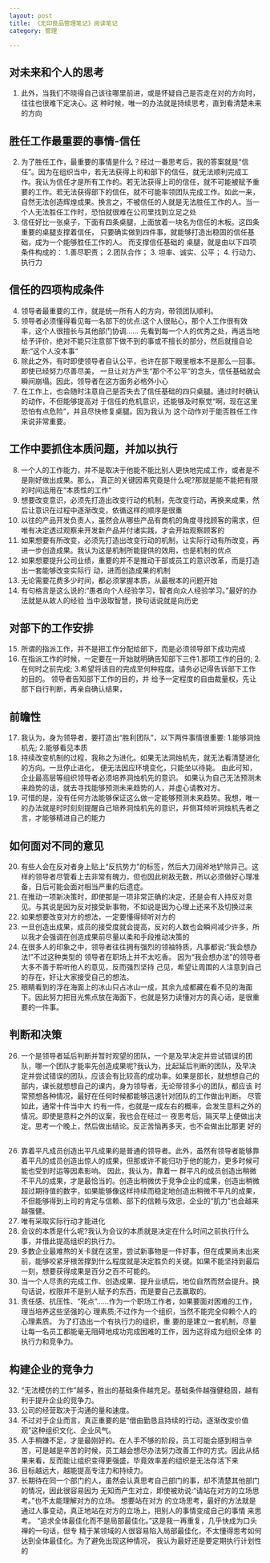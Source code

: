 ```yaml
---
layout: post
title: 《无印良品管理笔记》阅读笔记
category: 管理

---
```


## 对未来和个人的思考
1. 此外，当我们不晓得自己该往哪里前进，或是怀疑自己是否走在对的方向时，往往也很难下定决心。这
种时候，唯一的办法就是持续思考，直到看清楚未来的方向

## 胜任工作最重要的事情-信任

2. 为了胜任工作，最重要的事情是什么？经过一番思考后，我的答案就是“信任”。因为在组织当中，若无法获得上司和部下的信任，就无法顺利完成工作。我认为信任才是所有工作的。若无法获得上司的信任，就不可能被赋予重要的工作。若无法获得部下的信任，就不可能率领团队完成工作。如此一来，自然无法创造辉煌成果。换言之，不被信任的人就是无法胜任工作的人。当一个人无法胜任工作时，恐怕就很难在公司里找到立足之处
3. 信任好比一张桌子，下面有四条桌腿，上面放着一块名为信任的木板。这四条重要的桌腿支撑着信任，
只要确实做到四件事，就能够打造出稳固的信任基础，成为一个能够胜任工作的人。 而支撑信任基础的
桌腿，就是由以下四项条件构成的： 1.善尽职责； 2.团队合作； 3. 坦率、诚实、公平； 4. 行动力、执行力

## 信任的四项构成条件
4. 领导者最重要的工作，就是统一所有人的方向，带领团队顺利。
5. 领导者必须懂得看见每一名部下的优点:这个人很贴心，那个人工作很有效 率，这个人很擅长与其他部门协调...... 先看到每一个人的优秀之处，再适当地给予评价，绝对不能只注意部下做不到的事或不擅长的部分，然后就擅自论断:“这个人没本事“
6. 除此之外，有时即使领导者自认公平，也许在部下眼里根本不是那么一回事。即使已经努力尽善尽美，
 一旦让对方产生“那个不公平”的念头，信任基础就会瞬间崩塌。因此，领导者在这方面务必格外小心
7. 在工作上，也会随时注意自己是否失去了信任基础的四只桌腿。通过时时确认的动作，不但能够提高对
 于信任的危机意识，还能够及时察觉“啊，现在这里恐怕有点危险”，并且尽快修复桌腿。因为我认为
 这个动作对于能否胜任工作来说非常重要。
 
## 工作中要抓住本质问题，并加以执行
8. 一个人的工作能力，并不是取决于他能不能比别人更快地完成工作，或者是不是刚好做出成果。那么，
 真正的关键因素究竟是什么呢?那就是能不能把有限的时间运用在“本质性的工作”
9. 想要改变意识，必须先打造出改变行动的机制，先改变行动，再换来成果，然后让意识在过程中逐渐改变，依循这样的顺序是很重
10. 以往的产品开发负责人，虽然会从哪些产品有商机的角度寻找顾客的需求，但唯有决定透过观察来开发新产品并付诸实践，才会开始观察顾客的
11. 如果想要有所改变，必须先打造出改变行动的机制，让实际行动有所改变，再进一步创造成果。我认为这是机制所能提供的效用，也是机制的优点
12. 如果想要提升公司业绩，重要的并不是推动干部或员工的意识改革，而是打造出一套能够改变实际行
 动，进而创造成果的机制
13. 无论需要花费多少时间，都必须掌握本质，从最根本的问题开始
14. 有句格言是这么说的:“愚者向个人经验学习，智者向众人经验学习。”最好的办法就是从故人的经验
 当中汲取智慧，换句话说就是向历史

## 对部下的工作安排 
15. 所谓的指派工作，并不是把工作分配给部下，而是必须领导部下成功完成
16. 在指派工作的时候，一定要在一开始就明确告知部下三件1.那项工作的目的; 2.在何时之前完成; 3.希望将该目的完成至何种程度。请务必记得告诉部下工作的目的。 领导者告知部下工作的目的，并 给予一定程度的自由裁量权，先让部下自行判断，再亲自确认结果，

## 前瞻性
17. 我认为，身为领导者，要打造出“胜利团队”，以下两件事情很重要: 1.能够洞烛机先; 2.能够看见本质
18. 持续改变机制的过程，我称之为进化。如果无法洞烛机先，就无法看清楚进化的方向。一旦停止进化， 便无法因应环境变化，只能坐以待毙。 由此可知，企业最高层等组织领导者必须培养洞烛机先的意识。 如果认为自己无法预测未来趋势的话，就去寻找能够预测未来趋势的人，并虚心请教对方。
19. 可惜的是，没有任何方法能够保证这么做一定能够预测未来趋势。我想，唯一的办法就是时时刻刻提醒自己培养洞烛机先的意识，并侧耳倾听洞烛机先者之言，才能够精进自己的能力

## 如何面对不同的意见
20. 有些人会在反对者身上贴上“反抗势力”的标签，然后大刀阔斧地铲除异己。这样的领导者尽管看上去非常有魄力，但也因此树敌无数，所以必须做好心理准备，日后可能会面对相当严重的后遗症。
21. 在推动一项新决策时，即使那是一项非常正确的决定，还是会有人持反对意见。与其说是因为反对接受新事物，不如说是因为心理上还来不及切换过来
22. 如果想要改变对方的想法，一定要懂得倾听对方的
23. 一旦创造出成果，成员的接受度就会提高，反对的人数也会瞬间减少许多，所以我才会强调在创造成果前尽量以柔和手段推动决策的
24. 在很多人的印象之中，领导者往往拥有强烈的领袖特质，凡事都说:“我会想办法!”不过这种类型的 领导者在职场上并不太吃香。 因为“我会想办法”的领导者大多不善于聆听他人的意见，反而强烈坚持 己见，希望让周围的人注意到自己的存在，好让大家接受自己的想法。
25. 眼睛看到的浮在海面上的冰山只占冰山一成，其余九成都藏在看不见的海面下。因此努力把目光焦点放在海面下，也就是努力读懂对方的真心话，是很重要的一件事。

## 判断和决策
26. 一个是领导者延后判断并暂时观望的团队，一个是及早决定并尝试错误的团队，哪一个团队才能率先创造成果呢?我认为，比起延后判断的团队，及早决定并尝试错误的团队，应该会有比较高的成功率。如果是部长，就想想自己的部内，课长就想想自己的课内，身为领导者，无论带领多小的团队，都应该 时常预想各种情况，最好在任何时候都能够迅速针对团队的工作做出判断。 尽管如此，通常十件当中大 约有一件，也就是一成左右的概率，会发生意料之外的情况。即使是意料之外的议案，我也会在经过一 夜思考后，隔天早上便做出决定。思考一个晚上，然后做出结论。反正苦恼再多天，也不会做出比那更 好的

##
26. 靠着平凡成员创造出平凡成果的是普通的领导者。此外，虽然有领导者能够靠着平凡的成员创造出惊人的成果，但那或许不能归功于他的能力，更多时候可能也受到时运等因素影响。 因此，我认为，靠着一 群平凡的成员创造出稍微不平凡的成果，才是最恰当的。创造出稍微优于竞争企业的成果，创造出稍微超过期待值的数字，如果能够像这样持续而稳定地创造出稍微不平凡的成果，不但能够得到上司的肯定与信赖、部下的信赖与效忠，企业的“肌力”也会越来越强健。
27. 唯有采取实际行动才能进化
28. 会议的本质是什么呢?我认为会议的本质就是决定在什么时间之前执行什么事，并借此提高组织的执行力。
29. 多数企业最难熬的关卡就在这里，尝试新事物是一件好事，但在成果尚未出来前，能够咬紧牙根苦撑到什么程度就是决定胜负的关键。如果不能坚持到最后一刻，想要获得成果是百分之百不可能的。
30.  当一个人尽责的完成工作、创造成果、提升业绩后，地位自然而然会提升。换句话说，权限并不是别人赋予的东西，而是要自己去赢取的。
31. 责任感、抗压性、“死点”......作为一个职场工作者，如果要面对困难的工作，理当培养这些坚强的心 理素质;不过作为一个组织，当然不能完全仰赖个人的心理素质。 为了打造出一个有执行力的组织，重 要的是建立一套机制，尽量让每一名员工都能毫无阻碍地成功完成困难的工作，因为这将成为组织全体 的执行力和竞争力。

## 构建企业的竞争力
32. “无法模仿的工作”越多，胜出的基础条件越充足。基础条件越强健稳固，越有利于提升企业的竞争力。
33. 公司的经营取决于沟通的量和速度。
34. 不过对于企业而言，真正重要的是“借由勤恳且持续的行动，逐渐改变价值观”这种组织文化、企业风气。
35. 人手稍嫌不足，才是最刚好的。在人手不够的阶段，员工可能会感到相当辛苦，可是越是辛苦的时候，员工越会想尽办法努力改善工作的方式。因此从结果来看，反而能让组织变得更强盛，毕竟效率差的组织是无法存活下来                 
36. 目标越远大，越能提高专注力和持续力。
37. 长期待在同一个部门的人，虽然会认真思考自己部门的事，却不清楚其他部门的情况，因此很容易因为 无知而产生对立，即使被劝说:“请站在对方的立场思考。”也不太能理解对方的立场。 想要站在对方 的立场思考，最好的方法就是通过人事变动，真正地站在对方的立场上，把别人的事情变成自己的事情 来思考。 “追求全体最佳化而不是局部最佳化。”这是我一再重复，几乎快成为口头禅的一句话，但专 精于某领域的人很容易陷入局部最佳化，不太懂得思考如何达到全体最佳化。为了避免出现这种情况， 我认为最好还是要定期执行计划性的






 
 